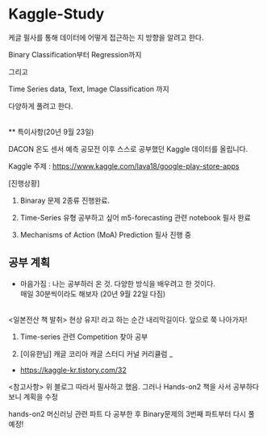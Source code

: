 # Kaggle-Study

케글 필사를 통해 데이터에 어떻게 접근하는 지 방향을 알려고 한다.

Binary Classification부터 Regression까지 

그리고 

Time Series data, Text, Image Classification 까지

다양하게 풀려고 한다.
<br><br>

** 특이사항(20년 9월 23일)

DACON 온도 센서 예측 공모전 이후 스스로 공부했던 Kaggle 데이터를 올립니다.

Kaggle 주제 : https://www.kaggle.com/lava18/google-play-store-apps



[진행상황]
1. Binaray 문제 2종류 진행완료.

2. Time-Series 유형 공부하고 싶어 m5-forecasting 관련 notebook 필사 완료

3.  Mechanisms of Action (MoA) Prediction 필사 진행 중



## 공부 계획
* 마음가짐 : 나는 공부하러 온 것. 다양한 방식을 배우려고 한 것이다.<br>
  매일 30분씩이라도 해보자 (20년 9월 22일 다짐)
<br>
<일본전산 책 발취>
현상 유지! 라고 하는 순간 내리막길이다. 앞으로 쭉 나아가자!

1. Time-series 관련 Competition 찾아 공부

2. [이유한님] 캐글 코리아 캐글 스터디 커널 커리큘럼 _ 
 - https://kaggle-kr.tistory.com/32
 

<참고사항>
위 블로그 따라서 필사하고 했음. 그러나 Hands-on2 책을 사서 공부하다보니 계획을 수정

hands-on2 머신러닝 관련 파트 다 공부한 후 Binary문제의 3번째 파트부터 다시 풀 예정!

